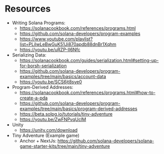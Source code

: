 # Resources

* Writing Solana Programs:
    * https://solanacookbook.com/references/programs.html
    * https://github.com/solana-developers/program-examples
    * https://www.youtube.com/playlist?list=PLilwLeBwGuK51Ji870apdb88dnBr1Xqhm
    * https://youtu.be/uRZP-II6Nfc
* Serializing Data:
    * https://solanacookbook.com/guides/serialization.html#setting-up-for-borsh-serialization
    * https://github.com/solana-developers/program-examples/tree/main/basics/account-data
    * https://youtu.be/SCS6jt8sye0
* Program-Derived Addresses:
    * https://solanacookbook.com/references/programs.html#how-to-create-a-pda
    * https://github.com/solana-developers/program-examples/tree/main/basics/program-derived-addresses
    * https://beta.solpg.io/tutorials/tiny-adventure
    * https://youtu.be/ZwFNPvqUclM
* Unity 
    * https://unity.com/download
* Tiny Adventure (Example game)
    * Anchor + NextJs: https://github.com/solana-developers/solana-game-starter-kits/tree/main/tiny-adventure